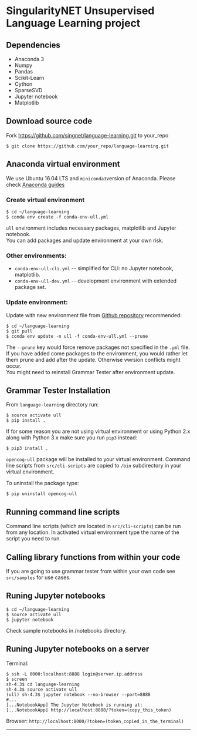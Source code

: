 # SingularityNET Unsupervised Language Learning project

## Dependencies
* Anaconda 3
* Numpy
* Pandas
* Scikit-Learn
* Cython
* SparseSVD
* Jupyter notebook
* Matplotlib

## Download source code  
Fork https://github.com/singnet/language-learning.git to your_repo  
```
$ git clone https://github.com/your_repo/language-learning.git
```

## Anaconda virtual environment

We use Ubuntu 16.04 LTS and `miniconda3`version of Anaconda. Please check [Anaconda guides](https://conda.io/docs/user-guide/install/linux.html)

### Create virtual environment
```
$ cd ~/language-learning
$ conda env create -f conda-env-ull.yml
```

`ull` environment includes necessary packages, matplotlib and Jupyter notebook.  
You can add packages and update environment at your own risk.  

### Other environments:
* `conda-env-ull-cli.yml` -- simplified for CLI: no Jupyter notebook, matplotlib.  
* `conda-env-ull-dev.yml` -- development environment with extended package set.

### Update environment:
Update with new environment file from [Github repository](https://github.com/singnet/language-learning) recommended:
```
$ cd ~/language-learning
$ git pull
$ conda env update -n ull -f conda-env-ull.yml --prune
```
The `--prune` key would force remove packages not specified in the `.yml` file.
If you have added come packages to the environment, you would rather let them prune and add after the update. Otherwise vwrsion conflicts might occur.  
You might need to reinstall Grammar Tester after environment update.

## Grammar Tester Installation

From `language-learning` directory run:

```
$ source activate ull
$ pip install .
```
If for some reason you are not using virtual environment or using Python 2.x along with Python 3.x make sure you
run `pip3` instead:
```
$ pip3 install .
```

`opencog-ull` package will be installed to your virtual environment.
Command line scripts from `src/cli-scripts` are copied to `/bin` subdirectory in your virtual environment.

To uninstall the package type:
```
$ pip uninstall opencog-ull
```

## Running command line scripts

Command line scripts (which are located in `src/cli-scripts`) can be run from any location. In activated virtual
environment type the name of the script you need to run.

## Calling library functions from within your code

If you are going to use grammar tester from within your own code see `src/samples` for use cases.


## Runing Jupyter notebooks
```
$ cd ~/language-learning
$ source activate ull
$ jupyter notebook
```
Check sample notebooks in /notebooks directory.

## Runing Jupyter notebooks on a server  

Terminal:  
```
$ ssh -L 8000:localhost:8888 login@server.ip.address  
$ screen  
sh-4.3$ cd language-learning  
sh-4.3$ source activate ull  
(ull) sh-4.3$ jupyter notebook --no-browser --port=8888
#...
[...NotebookApp] The Jupyter Notebook is running at:
[...NotebookApp] http://localhost:8888/?token=(copy_this_token)  
```
Browser: `http://localhost:8000/?token=(token_copied_in_the_terminal)`

---
